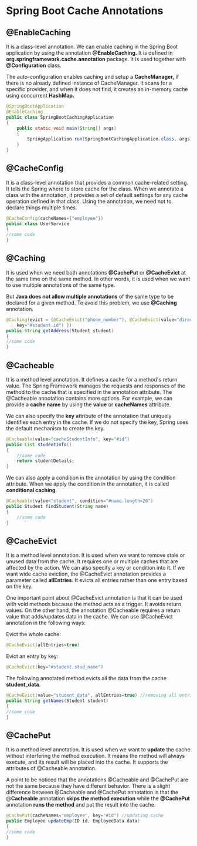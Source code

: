 # Spring Boot Cache Annotations

## @EnableCaching

It is a class-level annotation. We can enable caching in the Spring Boot application by using the annotation **@EnableCaching.** It is defined in **org.springframework.cache.annotation** package. It is used together with **@Configuration** class.

The auto-configuration enables caching and setup a **CacheManager,** if there is no already defined instance of CacheManager. It scans for a specific provider, and when it does not find, it creates an in-memory cache using concurrent **HashMap.**

```java
@SpringBootApplication  
@EnableCaching   
public class SpringBootCachingApplication   
{  
    public static void main(String[] args)   
    {  
        SpringApplication.run(SpringBootCachingApplication.class, args);  
    }  
}  
```

## @CacheConfig

It is a class-level annotation that provides a common cache-related setting. It tells the Spring where to store cache for the class. When we annotate a class with the annotation, it provides a set of default settings for any cache operation defined in that class. Using the annotation, we need not to declare things multiple times.

```java
@CacheConfig(cacheNames={"employee"})   
public class UserService  
{  
//some code  
} 
```

## @Caching

It is used when we need both annotations **@CachePut** or **@CacheEvict** at the same time on the same method. In other words, it is used when we want to use multiple annotations of the same type.

But **Java does not allow multiple annotations** of the same type to be declared for a given method. To avoid this problem, we use **@Caching** annotation.

```java
@Caching(evict = {@CacheEvict("phone_number"), @CacheEvict(value="directory", 
    key="#student.id") })  
public String getAddress(Student student)   
{  
//some code  
}
```

## @Cacheable

It is a method level annotation. It defines a cache for a method's return value. The Spring Framework manages the requests and responses of the method to the cache that is specified in the annotation attribute. The @Cacheable annotation contains more options. For example, we can provide a **cache name** by using the **value** or **cacheNames** attribute.

We can also specify the **key** attribute of the annotation that uniquely identifies each entry in the cache. If we do not specify the key, Spring uses the default mechanism to create the key.

```java
@Cacheable(value="cacheStudentInfo", key="#id")  
public List studentInfo()  
{  
    //some code   
    return studentDetails;  
} 
```

 We can also apply a condition in the annotation by using the condition attribute. When we apply the condition in the annotation, it is called **conditional caching**.

```java
@Cacheable(value="student", condition="#name.length<20")  
public Student findStudent(String name)  
{  
    //some code  
}  
```

## @CacheEvict

It is a method level annotation. It is used when we want to remove stale or unused data from the cache. It requires one or multiple caches that are affected by the action. We can also specify a key or condition into it. If we want wide cache eviction, the @CacheEvict annotation provides a parameter called **allEntries**. It evicts all entries rather than one entry based on the key.

One important point about @CacheEvict annotation is that it can be used with void methods because the method acts as a trigger. It avoids return values. On the other hand, the annotation @Cacheable requires a return value that adds/updates data in the cache. We can use @CacheEvict annotation in the following ways:

Evict the whole cache:

```java
@CacheEvict(allEntries=true)  
```

Evict an entry by key:

```java
@CacheEvict(key="#student.stud_name")
```

 The following annotated method evicts all the data from the cache **student\_data**.

```java
@CacheEvict(value="student_data", allEntries=true) //removing all entries from the cache  
public String getNames(Student student)   
{  
//some code  
}
```

## @CachePut

It is a method level annotation. It is used when we want to **update** the cache without interfering the method execution. It means the method will always execute, and its result will be placed into the cache. It supports the attributes of @Cacheable annotation.

A point to be noticed that the annotations @Cacheable and @CachePut are not the same because they have different behavior. There is a slight difference between @Cacheable and @CachePut annotation is that the @**Cacheable** annotation **skips the method execution** while the **@CachePut** annotation **runs the method** and put the result into the cache.

```java
@CachePut(cacheNames="employee", key="#id") //updating cache  
public Employee updateEmp(ID id, EmployeeData data)  
{  
//some code  
}
```

